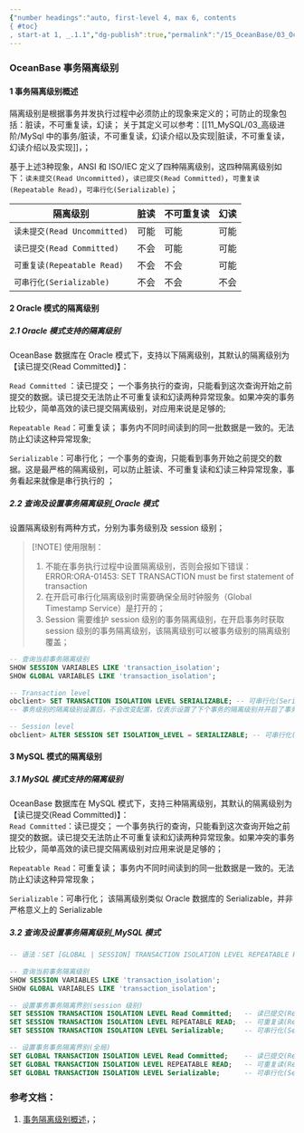 ```yaml
---
{"number headings":"auto, first-level 4, max 6, contents
{ #toc}
, start-at 1, _.1.1","dg-publish":true,"permalink":"/15_OceanBase/03_OceanBase 高阶进阶/OceanBase 事务隔离级别/","dgPassFrontmatter":true}
---
```



### OceanBase 事务隔离级别

#### 1 事务隔离级别概述  
隔离级别是根据事务并发执行过程中必须防止的现象来定义的；可防止的现象包括：脏读，不可重复读，幻读；
关于其定义可以参考：[[11_MySQL/03_高级进阶/MySql 中的事务/脏读，不可重复读，幻读介绍以及实现\|脏读，不可重复读，幻读介绍以及实现]]，；


基于上述3种现象，ANSI 和 ISO/IEC 定义了四种隔离级别，这四种隔离级别如下：`读未提交(Read Uncommitted)`，`读已提交(Read Committed)`，`可重复读(Repeatable Read)`，`可串行化(Serializable)`；
  

  | 隔离级别   | 脏读 |   不可重复读 | 幻读 |
| ------------- | :---------- | ------------ | ------------ |
| `读未提交(Read Uncommitted)` | 可能 | 可能 | 可能 |
| `读已提交(Read Committed)` | 不会 | 可能 | 可能 |
| `可重复读(Repeatable Read)` | 不会 | 不会 | 可能 |
| `可串行化(Serializable)` | 不会 | 不会 | 不会 |




#### 2 Oracle 模式的隔离级别  
##### 2.1 Oracle 模式支持的隔离级别  
OceanBase 数据库在 Oracle 模式下，支持以下隔离级别，其默认的隔离级别为【读已提交(Read Committed)】：  
  
`Read Committed` ：读已提交； 
一个事务执行的查询，只能看到这次查询开始之前提交的数据。读已提交无法防止不可重复读和幻读两种异常现象。如果冲突的事务比较少，简单高效的读已提交隔离级别，对应用来说是足够的;  
  
`Repeatable Read`：可重复读；
事务内不同时间读到的同一批数据是一致的。无法防止幻读这种异常现象;  
  
`Serializable`：可串行化；
一个事务的查询，只能看到事务开始之前提交的数据。这是最严格的隔离级别，可以防止脏读、不可重复读和幻读三种异常现象，事务看起来就像是串行执行的 ；
  
  
##### 2.2 查询及设置事务隔离级别_Oracle 模式  
设置隔离级别有两种方式，分别为事务级别及 session 级别；  

> [!NOTE] 使用限制：  
> 1. 不能在事务执行过程中设置隔离级别，否则会报如下错误：  ERROR:ORA-01453: SET TRANSACTION must be first statement of transaction  
> 2. 在开启可串行化隔离级别时需要确保全局时钟服务（Global Timestamp Service）是打开的；  
> 3. Session 需要维护 session 级别的事务隔离级别，在开启事务时获取 session 级别的事务隔离级别，该隔离级别可以被事务级别的隔离级别覆盖；  
  
```sql
-- 查询当前事务隔离级别  
SHOW SESSION VARIABLES LIKE 'transaction_isolation';  
SHOW GLOBAL VARIABLES LIKE 'transaction_isolation';  
  
-- Transaction level  
obclient> SET TRANSACTION ISOLATION LEVEL SERIALIZABLE; -- 可串行化(Serializable)  
-- 事务级别的隔离级别设置后，不会改变配置，仅表示设置了下个事务的隔离级别并开启了事务；  
  
-- Session level  
obclient> ALTER SESSION SET ISOLATION_LEVEL = SERIALIZABLE; -- 可串行化(Serializable)  
```

  
  
#### 3 MySQL 模式的隔离级别  
##### 3.1 MySQL 模式支持的隔离级别  
OceanBase 数据库在 MySQL 模式下，支持三种隔离级别，其默认的隔离级别为【读已提交(Read Committed)】：  
`Read Committed`：读已提交；
一个事务执行的查询，只能看到这次查询开始之前提交的数据。读已提交无法防止不可重复读和幻读两种异常现象。如果冲突的事务比较少，简单高效的读已提交隔离级别对应用来说是足够的；  
  
`Repeatable Read`：可重复读；
事务内不同时间读到的同一批数据是一致的。无法防止幻读这种异常现象；  
  
`Serializable`：可串行化；
该隔离级别类似 Oracle 数据库的 Serializable，并非严格意义上的 Serializable  
  
  
##### 3.2 查询及设置事务隔离级别_MySQL 模式  

```sql
-- 语法：SET [GLOBAL | SESSION] TRANSACTION ISOLATION LEVEL REPEATABLE READ;  
  
-- 查询当前事务隔离级别  
SHOW SESSION VARIABLES LIKE 'transaction_isolation';  
SHOW GLOBAL VARIABLES LIKE 'transaction_isolation';  
  
-- 设置事务事务隔离界别(session 级别)  
SET SESSION TRANSACTION ISOLATION LEVEL Read Committed;   -- 读已提交(Read Committed)，默认事务隔离级别  
SET SESSION TRANSACTION ISOLATION LEVEL REPEATABLE READ;  -- 可重复读(Repeatable Read)  
SET SESSION TRANSACTION ISOLATION LEVEL Serializable;     -- 可串行化(Serializable)  
  
-- 设置事务事务隔离界别(全局)  
SET GLOBAL TRANSACTION ISOLATION LEVEL Read Committed;    -- 读已提交(Read Committed)，默认事务隔离级别  
SET GLOBAL TRANSACTION ISOLATION LEVEL REPEATABLE READ;   -- 可重复读(Repeatable Read)  
SET GLOBAL TRANSACTION ISOLATION LEVEL Serializable;      -- 可串行化(Serializable)  
```

  
  
### 参考文档：  
1. [事务隔离级别概述](https://www.oceanbase.com/docs/common-oceanbase-database-10000000001701156)，；








